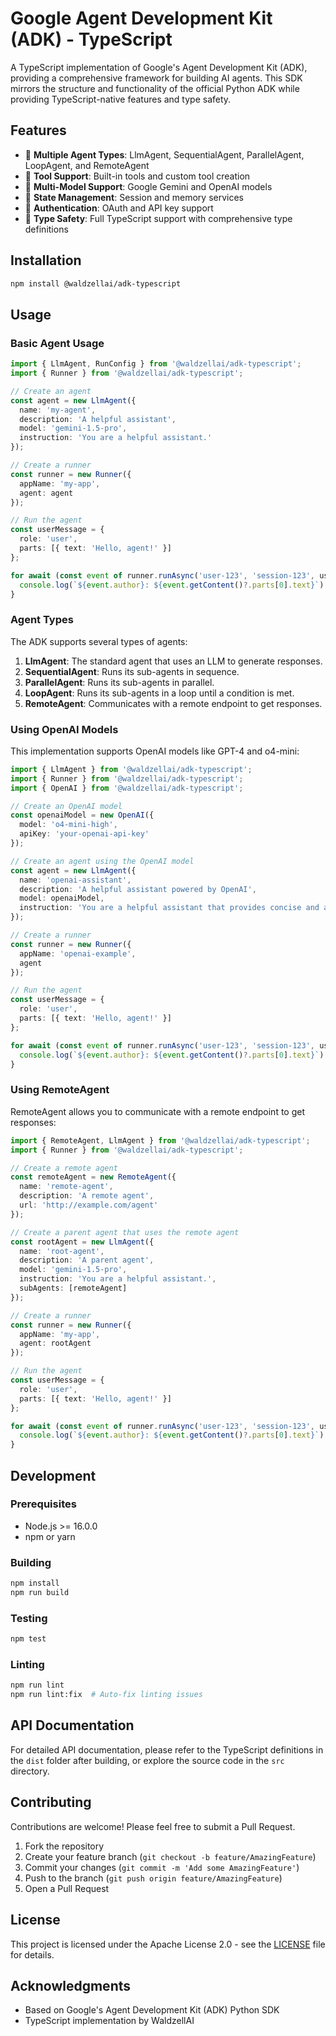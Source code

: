 # Google Agent Development Kit (ADK) - TypeScript

A TypeScript implementation of Google's Agent Development Kit (ADK), providing a comprehensive framework for building AI agents. This SDK mirrors the structure and functionality of the official Python ADK while providing TypeScript-native features and type safety.

## Features

- 🤖 **Multiple Agent Types**: LlmAgent, SequentialAgent, ParallelAgent, LoopAgent, and RemoteAgent
- 🔧 **Tool Support**: Built-in tools and custom tool creation
- 🧠 **Multi-Model Support**: Google Gemini and OpenAI models
- 💾 **State Management**: Session and memory services
- 🔐 **Authentication**: OAuth and API key support
- 📝 **Type Safety**: Full TypeScript support with comprehensive type definitions

## Installation

```bash
npm install @waldzellai/adk-typescript
```

## Usage

### Basic Agent Usage

```typescript
import { LlmAgent, RunConfig } from '@waldzellai/adk-typescript';
import { Runner } from '@waldzellai/adk-typescript';

// Create an agent
const agent = new LlmAgent({
  name: 'my-agent',
  description: 'A helpful assistant',
  model: 'gemini-1.5-pro',
  instruction: 'You are a helpful assistant.'
});

// Create a runner
const runner = new Runner({
  appName: 'my-app',
  agent: agent
});

// Run the agent
const userMessage = {
  role: 'user',
  parts: [{ text: 'Hello, agent!' }]
};

for await (const event of runner.runAsync('user-123', 'session-123', userMessage)) {
  console.log(`${event.author}: ${event.getContent()?.parts[0].text}`);
}
```

### Agent Types

The ADK supports several types of agents:

1. **LlmAgent**: The standard agent that uses an LLM to generate responses.
2. **SequentialAgent**: Runs its sub-agents in sequence.
3. **ParallelAgent**: Runs its sub-agents in parallel.
4. **LoopAgent**: Runs its sub-agents in a loop until a condition is met.
5. **RemoteAgent**: Communicates with a remote endpoint to get responses.

### Using OpenAI Models

This implementation supports OpenAI models like GPT-4 and o4-mini:

```typescript
import { LlmAgent } from '@waldzellai/adk-typescript';
import { Runner } from '@waldzellai/adk-typescript';
import { OpenAI } from '@waldzellai/adk-typescript';

// Create an OpenAI model
const openaiModel = new OpenAI({
  model: 'o4-mini-high',
  apiKey: 'your-openai-api-key'
});

// Create an agent using the OpenAI model
const agent = new LlmAgent({
  name: 'openai-assistant',
  description: 'A helpful assistant powered by OpenAI',
  model: openaiModel,
  instruction: 'You are a helpful assistant that provides concise and accurate information.'
});

// Create a runner
const runner = new Runner({
  appName: 'openai-example',
  agent
});

// Run the agent
const userMessage = {
  role: 'user',
  parts: [{ text: 'Hello, agent!' }]
};

for await (const event of runner.runAsync('user-123', 'session-123', userMessage)) {
  console.log(`${event.author}: ${event.getContent()?.parts[0].text}`);
}
```

### Using RemoteAgent

RemoteAgent allows you to communicate with a remote endpoint to get responses:

```typescript
import { RemoteAgent, LlmAgent } from '@waldzellai/adk-typescript';
import { Runner } from '@waldzellai/adk-typescript';

// Create a remote agent
const remoteAgent = new RemoteAgent({
  name: 'remote-agent',
  description: 'A remote agent',
  url: 'http://example.com/agent'
});

// Create a parent agent that uses the remote agent
const rootAgent = new LlmAgent({
  name: 'root-agent',
  description: 'A parent agent',
  model: 'gemini-1.5-pro',
  instruction: 'You are a helpful assistant.',
  subAgents: [remoteAgent]
});

// Create a runner
const runner = new Runner({
  appName: 'my-app',
  agent: rootAgent
});

// Run the agent
const userMessage = {
  role: 'user',
  parts: [{ text: 'Hello, agent!' }]
};

for await (const event of runner.runAsync('user-123', 'session-123', userMessage)) {
  console.log(`${event.author}: ${event.getContent()?.parts[0].text}`);
}
```

## Development

### Prerequisites

- Node.js >= 16.0.0
- npm or yarn

### Building

```bash
npm install
npm run build
```

### Testing

```bash
npm test
```

### Linting

```bash
npm run lint
npm run lint:fix  # Auto-fix linting issues
```

## API Documentation

For detailed API documentation, please refer to the TypeScript definitions in the `dist` folder after building, or explore the source code in the `src` directory.

## Contributing

Contributions are welcome! Please feel free to submit a Pull Request.

1. Fork the repository
2. Create your feature branch (`git checkout -b feature/AmazingFeature`)
3. Commit your changes (`git commit -m 'Add some AmazingFeature'`)
4. Push to the branch (`git push origin feature/AmazingFeature`)
5. Open a Pull Request

## License

This project is licensed under the Apache License 2.0 - see the [LICENSE](LICENSE) file for details.

## Acknowledgments

- Based on Google's Agent Development Kit (ADK) Python SDK
- TypeScript implementation by WaldzellAI
